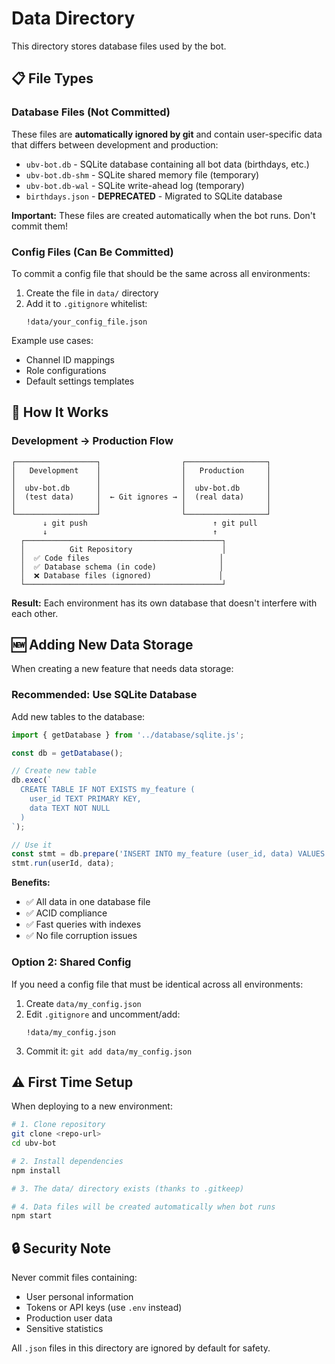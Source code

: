 # Data Directory

This directory stores database files used by the bot.

## 📋 File Types

### Database Files (Not Committed)
These files are **automatically ignored by git** and contain user-specific data that differs between development and production:

- `ubv-bot.db` - SQLite database containing all bot data (birthdays, etc.)
- `ubv-bot.db-shm` - SQLite shared memory file (temporary)
- `ubv-bot.db-wal` - SQLite write-ahead log (temporary)
- `birthdays.json` - **DEPRECATED** - Migrated to SQLite database

**Important:** These files are created automatically when the bot runs. Don't commit them!

### Config Files (Can Be Committed)
To commit a config file that should be the same across all environments:

1. Create the file in `data/` directory
2. Add it to `.gitignore` whitelist:
   ```gitignore
   !data/your_config_file.json
   ```

Example use cases:
- Channel ID mappings
- Role configurations
- Default settings templates

## 🔄 How It Works

### Development → Production Flow

```
┌──────────────────┐                  ┌──────────────────┐
│   Development    │                  │   Production     │
│                  │                  │                  │
│  ubv-bot.db      │                  │  ubv-bot.db      │
│  (test data)     │  ← Git ignores → │  (real data)     │
│                  │                  │                  │
└──────────────────┘                  └──────────────────┘
       ↓ git push                            ↑ git pull
       ↓                                     ↑
  ┌────────────────────────────────────────────┐
  │          Git Repository                    │
  │  ✅ Code files                             │
  │  ✅ Database schema (in code)              │
  │  ❌ Database files (ignored)               │
  └────────────────────────────────────────────┘
```

**Result:** Each environment has its own database that doesn't interfere with each other.

## 🆕 Adding New Data Storage

When creating a new feature that needs data storage:

### Recommended: Use SQLite Database
Add new tables to the database:

```javascript
import { getDatabase } from '../database/sqlite.js';

const db = getDatabase();

// Create new table
db.exec(`
  CREATE TABLE IF NOT EXISTS my_feature (
    user_id TEXT PRIMARY KEY,
    data TEXT NOT NULL
  )
`);

// Use it
const stmt = db.prepare('INSERT INTO my_feature (user_id, data) VALUES (?, ?)');
stmt.run(userId, data);
```

**Benefits:**
- ✅ All data in one database file
- ✅ ACID compliance
- ✅ Fast queries with indexes
- ✅ No file corruption issues

### Option 2: Shared Config
If you need a config file that must be identical across all environments:

1. Create `data/my_config.json`
2. Edit `.gitignore` and uncomment/add:
   ```gitignore
   !data/my_config.json
   ```
3. Commit it: `git add data/my_config.json`

## ⚠️ First Time Setup

When deploying to a new environment:

```bash
# 1. Clone repository
git clone <repo-url>
cd ubv-bot

# 2. Install dependencies
npm install

# 3. The data/ directory exists (thanks to .gitkeep)

# 4. Data files will be created automatically when bot runs
npm start
```

## 🔒 Security Note

Never commit files containing:
- User personal information
- Tokens or API keys (use `.env` instead)
- Production user data
- Sensitive statistics

All `.json` files in this directory are ignored by default for safety.
